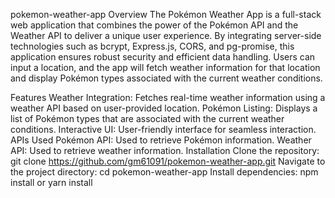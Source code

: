 pokemon-weather-app
Overview
The Pokémon Weather App is a full-stack web application that combines the power of the Pokémon API and the Weather API to deliver a unique user experience. By integrating server-side technologies such as bcrypt, Express.js, CORS, and pg-promise, this application ensures robust security and efficient data handling. Users can input a location, and the app will fetch weather information for that location and display Pokémon types associated with the current weather conditions.

Features
Weather Integration: Fetches real-time weather information using a weather API based on user-provided location.
Pokémon Listing: Displays a list of Pokémon types that are associated with the current weather conditions.
Interactive UI: User-friendly interface for seamless interaction.
APIs Used
Pokémon API: Used to retrieve Pokémon information.
Weather API: Used to retrieve weather information.
Installation
Clone the repository: git clone https://github.com/gm61091/pokemon-weather-app.git
Navigate to the project directory: cd pokemon-weather-app
Install dependencies: npm install or yarn install


